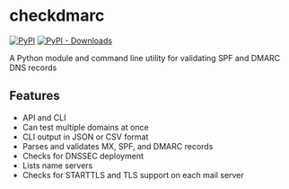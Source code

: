 # checkdmarc

[![PyPI](https://img.shields.io/pypi/v/checkdmarc)](https://pypi.org/project/checkdmarc/)
[![PyPI - Downloads](https://img.shields.io/pypi/dm/checkdmarc?color=blue)](https://pypistats.org/packages/checkdmarc)

A Python module and command line utility for validating SPF and DMARC DNS records

## Features

- API and CLI
- Can test multiple domains at once
- CLI output in JSON or CSV format
- Parses and validates MX, SPF, and DMARC records
- Checks for DNSSEC deployment
- Lists name servers
- Checks for STARTTLS and TLS support on each mail server
